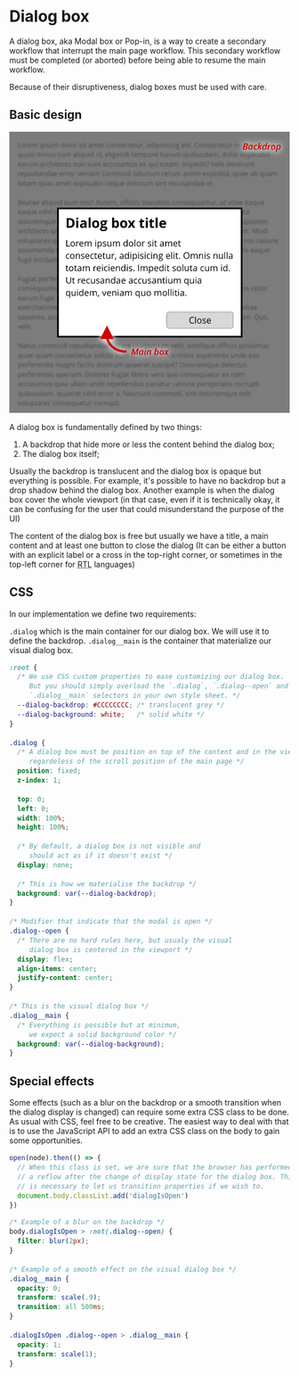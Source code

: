 # Dialog box

A dialog box, aka Modal box or Pop-in, is a way to create a secondary workflow that interrupt the main page workflow. This secondary workflow must be completed (or aborted) before being able to resume the main workflow.

Because of their disruptiveness, dialog boxes must be used with care.

## Basic design

![](dialog.png)

A dialog box is fundamentally defined by two things:

  1. A backdrop that hide more or less the content behind the dialog box;
  2. The dialog box itself;

Usually the backdrop is translucent and the dialog box is opaque but everything is possible. For example, it's possible to have no backdrop but a drop shadow behind the dialog box. Another example is when the dialog box cover the whole viewport (in that case, even if it is technically okay, it can be confusing for the user that could misunderstand the purpose of the UI)

The content of the dialog box is free but usually we have a title, a main content and at least one button to close the dialog (It can be either a button with an explicit label or a cross in the top-right corner, or sometimes in the top-left corner for <abbr title="Right-To-Left">RTL</abbr> languages)

## CSS

In our implementation we define two requirements:

`.dialog` which is the main container for our dialog box. We will use it to define the backdrop. `.dialog__main` is the container that materialize our visual dialog box.

```css
:root {
  /* We use CSS custom properties to ease customizing our dialog box.
     But you should simply overload the `.dialog`, `.dialog--open` and
     `.dialog__main` selectors in your own style sheet. */
  --dialog-backdrop: #CCCCCCCC; /* translucent grey */
  --dialog-background: white;   /* solid white */
}

.dialog {
  /* A dialog box must be position on top of the content and in the viewport,
     regardeless of the scroll position of the main page */
  position: fixed;
  z-index: 1;

  top: 0;
  left: 0;
  width: 100%;
  height: 100%;

  /* By default, a dialog box is not visible and
     should act as if it doesn't exist */
  display: none;

  /* This is how we materialise the backdrop */
  background: var(--dialog-backdrop);
}

/* Modifier that indicate that the modal is open */
.dialog--open {
  /* There are no hard rules here, but usualy the visual
     dialog box is centered in the viewport */
  display: flex;
  align-items: center;
  justify-content: center;
}

/* This is the visual dialog box */
.dialog__main {
  /* Everything is possible but at minimum,
     we expect a solid background color */
  background: var(--dialog-background);
}
```

## Special effects

Some effects (such as a blur on the backdrop or a smooth transition when the dialog display is changed) can require some extra CSS class to be done. As usual with CSS, feel free to be creative. The easiest way to deal with that is to use the JavaScript API to add an extra CSS class on the body to gain some opportunities.

```js
open(node).then(() => {
  // When this class is set, we are sure that the browser has performed
  // a reflow after the change of display state for the dialog box. This
  // is necessary to let us transition properties if we wish to.
  document.body.classList.add('dialogIsOpen')
})
```

```css
/* Example of a blur on the backdrop */
body.dialogIsOpen > :not(.dialog--open) {
  filter: blur(2px);
}

/* Example of a smooth effect on the visual dialog box */
.dialog__main {
  opacity: 0;
  transform: scale(.9);
  transition: all 500ms;
}

.dialogIsOpen .dialog--open > .dialog__main {
  opacity: 1;
  transform: scale(1);
}
```
